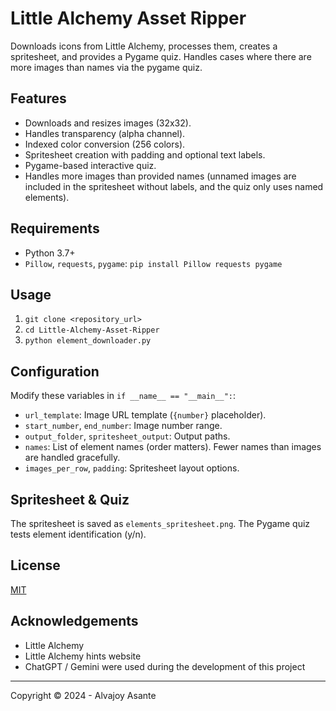# Little Alchemy Asset Ripper

Downloads icons from Little Alchemy, processes them, creates a spritesheet, and provides a Pygame quiz. Handles cases where there are more images than names via the pygame quiz.

## Features

*   Downloads and resizes images (32x32).
*   Handles transparency (alpha channel).
*   Indexed color conversion (256 colors).
*   Spritesheet creation with padding and optional text labels.
*   Pygame-based interactive quiz.
*   Handles more images than provided names (unnamed images are included in the spritesheet without labels, and the quiz only uses named elements).

## Requirements

*   Python 3.7+
*   `Pillow`, `requests`, `pygame`: `pip install Pillow requests pygame`

## Usage

1.  `git clone <repository_url>`
2.  `cd Little-Alchemy-Asset-Ripper`
3.  `python element_downloader.py`

## Configuration

Modify these variables in `if __name__ == "__main__":`:

*   `url_template`: Image URL template (`{number}` placeholder).
*   `start_number`, `end_number`: Image number range.
*   `output_folder`, `spritesheet_output`: Output paths.
*   `names`: List of element names (order matters). Fewer names than images are handled gracefully.
*   `images_per_row`, `padding`: Spritesheet layout options.

## Spritesheet & Quiz

The spritesheet is saved as `elements_spritesheet.png`. The Pygame quiz tests element identification (y/n).

## License

[MIT](/LICENSE)

## Acknowledgements

*   Little Alchemy
*   Little Alchemy hints website
*   ChatGPT / Gemini were used during the development of this project

---
Copyright © 2024 - Alvajoy Asante
